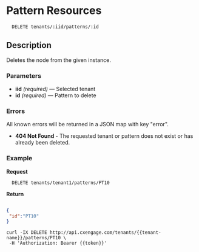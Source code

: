 # Pattern Resources

```
  DELETE tenants/:iid/patterns/:id
```

## Description

Deletes the node from the given instance.

### Parameters

- **iid** _(required)_ — Selected tenant
- **id** _(required)_ — Pattern to delete

### Errors

All known errors will be returned in a JSON map with key "error".

- **404 Not Found** - The requested tenant or pattern does not exist or has already been deleted.

### Example

**Request**

```
  DELETE tenants/tenant1/patterns/PT10
```

**Return**

```json

{
 "id":"PT10"
}

```

```
curl -IX DELETE http://api.cxengage.com/tenants/{{tenant-name}}/patterns/PT10 \
 -H 'Authorization: Bearer {{token}}' 
```
